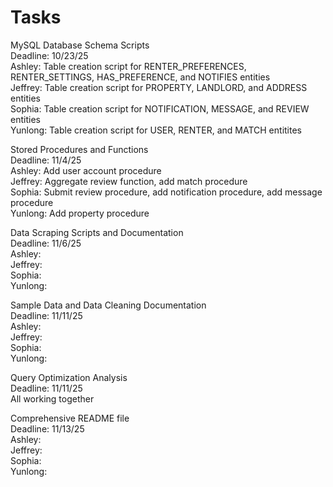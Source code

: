 # Tasks  
MySQL Database Schema Scripts  
Deadline: 10/23/25  
Ashley: Table creation script for RENTER_PREFERENCES, RENTER_SETTINGS, HAS_PREFERENCE, and NOTIFIES entities  
Jeffrey: Table creation script for PROPERTY, LANDLORD, and ADDRESS entities  
Sophia: Table creation script for NOTIFICATION, MESSAGE, and REVIEW entities  
Yunlong: Table creation script for USER, RENTER, and MATCH entitites  

Stored Procedures and Functions  
Deadline: 11/4/25  
Ashley:  Add user account procedure  
Jeffrey: Aggregate review function, add match procedure  
Sophia:  Submit review procedure, add notification procedure, add message procedure  
Yunlong: Add property procedure  

Data Scraping Scripts and Documentation  
Deadline: 11/6/25  
Ashley:  
Jeffrey:  
Sophia:  
Yunlong:  
  
Sample Data and Data Cleaning Documentation  
Deadline:  11/11/25  
Ashley:  
Jeffrey:  
Sophia:  
Yunlong:  
  
Query Optimization Analysis  
Deadline:  11/11/25  
All working together  
  
Comprehensive README file  
Deadline:  11/13/25  
Ashley:  
Jeffrey:  
Sophia:  
Yunlong:  
